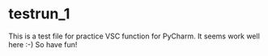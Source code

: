 # testrun_1
This is a test file for practice VSC function for PyCharm. It seems work well here :-) So have fun!
